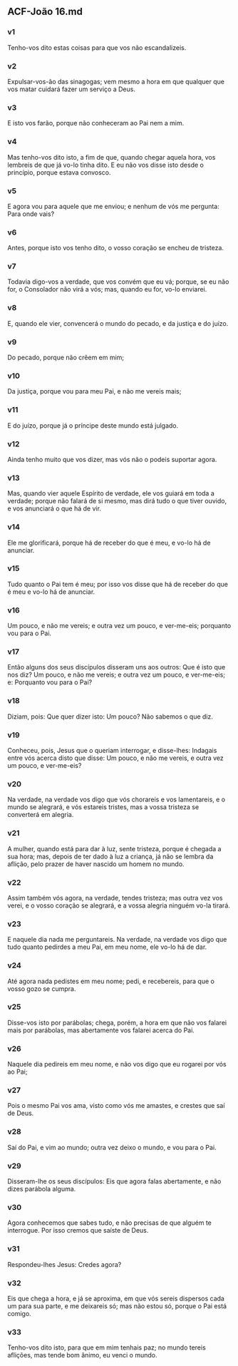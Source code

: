 ## ACF-João 16.md
### v1
 Tenho-vos dito estas coisas para que vos não escandalizeis.
### v2
 Expulsar-vos-ão das sinagogas; vem mesmo a hora em que qualquer que vos matar cuidará fazer um serviço a Deus.
### v3
 E isto vos farão, porque não conheceram ao Pai nem a mim.
### v4
 Mas tenho-vos dito isto, a fim de que, quando chegar aquela hora, vos lembreis de que já vo-lo tinha dito. E eu não vos disse isto desde o princípio, porque estava convosco.
### v5
 E agora vou para aquele que me enviou; e nenhum de vós me pergunta: Para onde vais?
### v6
 Antes, porque isto vos tenho dito, o vosso coração se encheu de tristeza.
### v7
 Todavia digo-vos a verdade, que vos convém que eu vá; porque, se eu não for, o Consolador não virá a vós; mas, quando eu for, vo-lo enviarei.
### v8
 E, quando ele vier, convencerá o mundo do pecado, e da justiça e do juízo.
### v9
 Do pecado, porque não crêem em mim;
### v10
 Da justiça, porque vou para meu Pai, e não me vereis mais;
### v11
 E do juízo, porque já o príncipe deste mundo está julgado.
### v12
 Ainda tenho muito que vos dizer, mas vós não o podeis suportar agora.
### v13
 Mas, quando vier aquele Espírito de verdade, ele vos guiará em toda a verdade; porque não falará de si mesmo, mas dirá tudo o que tiver ouvido, e vos anunciará o que há de vir.
### v14
 Ele me glorificará, porque há de receber do que é meu, e vo-lo há de anunciar.
### v15
 Tudo quanto o Pai tem é meu; por isso vos disse que há de receber do que é meu e vo-lo há de anunciar.
### v16
 Um pouco, e não me vereis; e outra vez um pouco, e ver-me-eis; porquanto vou para o Pai.
### v17
 Então alguns dos seus discípulos disseram uns aos outros: Que é isto que nos diz? Um pouco, e não me vereis; e outra vez um pouco, e ver-me-eis; e: Porquanto vou para o Pai?
### v18
 Diziam, pois: Que quer dizer isto: Um pouco? Não sabemos o que diz.
### v19
 Conheceu, pois, Jesus que o queriam interrogar, e disse-lhes: Indagais entre vós acerca disto que disse: Um pouco, e não me vereis, e outra vez um pouco, e ver-me-eis?
### v20
 Na verdade, na verdade vos digo que vós chorareis e vos lamentareis, e o mundo se alegrará, e vós estareis tristes, mas a vossa tristeza se converterá em alegria.
### v21
 A mulher, quando está para dar à luz, sente tristeza, porque é chegada a sua hora; mas, depois de ter dado à luz a criança, já não se lembra da aflição, pelo prazer de haver nascido um homem no mundo.
### v22
 Assim também vós agora, na verdade, tendes tristeza; mas outra vez vos verei, e o vosso coração se alegrará, e a vossa alegria ninguém vo-la tirará.
### v23
 E naquele dia nada me perguntareis. Na verdade, na verdade vos digo que tudo quanto pedirdes a meu Pai, em meu nome, ele vo-lo há de dar.
### v24
 Até agora nada pedistes em meu nome; pedi, e recebereis, para que o vosso gozo se cumpra.
### v25
 Disse-vos isto por parábolas; chega, porém, a hora em que não vos falarei mais por parábolas, mas abertamente vos falarei acerca do Pai.
### v26
 Naquele dia pedireis em meu nome, e não vos digo que eu rogarei por vós ao Pai;
### v27
 Pois o mesmo Pai vos ama, visto como vós me amastes, e crestes que saí de Deus.
### v28
 Saí do Pai, e vim ao mundo; outra vez deixo o mundo, e vou para o Pai.
### v29
 Disseram-lhe os seus discípulos: Eis que agora falas abertamente, e não dizes parábola alguma.
### v30
 Agora conhecemos que sabes tudo, e não precisas de que alguém te interrogue. Por isso cremos que saíste de Deus.
### v31
 Respondeu-lhes Jesus: Credes agora?
### v32
 Eis que chega a hora, e já se aproxima, em que vós sereis dispersos cada um para sua parte, e me deixareis só; mas não estou só, porque o Pai está comigo.
### v33
 Tenho-vos dito isto, para que em mim tenhais paz; no mundo tereis aflições, mas tende bom ânimo, eu venci o mundo.
